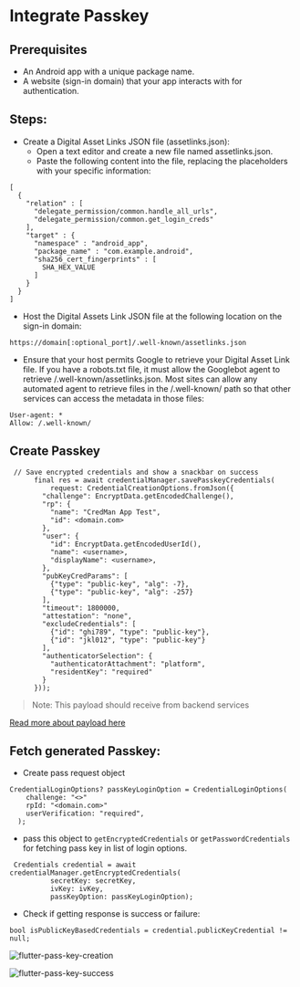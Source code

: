 # Integrate Passkey

## Prerequisites
- An Android app with a unique package name.
- A website (sign-in domain) that your app interacts with for authentication.

## Steps:

- Create a Digital Asset Links JSON file (assetlinks.json):
  - Open a text editor and create a new file named assetlinks.json.
  - Paste the following content into the file, replacing the placeholders with your specific information:

```
[
  {
    "relation" : [
      "delegate_permission/common.handle_all_urls",
      "delegate_permission/common.get_login_creds"
    ],
    "target" : {
      "namespace" : "android_app",
      "package_name" : "com.example.android",
      "sha256_cert_fingerprints" : [
        SHA_HEX_VALUE
      ]
    }
  }
] 
```

- Host the Digital Assets Link JSON file at the following location on the sign-in domain:

`https://domain[:optional_port]/.well-known/assetlinks.json`

- Ensure that your host permits Google to retrieve your Digital Asset Link file. If you have a robots.txt file, it must allow the Googlebot agent to retrieve /.well-known/assetlinks.json. Most sites can allow any automated agent to retrieve files in the /.well-known/ path so that other services can access the metadata in those files:

```
User-agent: *
Allow: /.well-known/
```

## Create Passkey 


```
 // Save encrypted credentials and show a snackbar on success
      final res = await credentialManager.savePasskeyCredentials(
          request: CredentialCreationOptions.fromJson({
        "challenge": EncryptData.getEncodedChallenge(),
        "rp": {
          "name": "CredMan App Test",
          "id": <domain.com>
        },
        "user": {
          "id": EncryptData.getEncodedUserId(),
          "name": <username>,
          "displayName": <username>,
        },
        "pubKeyCredParams": [
          {"type": "public-key", "alg": -7},
          {"type": "public-key", "alg": -257}
        ],
        "timeout": 1800000,
        "attestation": "none",
        "excludeCredentials": [
          {"id": "ghi789", "type": "public-key"},
          {"id": "jkl012", "type": "public-key"}
        ],
        "authenticatorSelection": {
          "authenticatorAttachment": "platform",
          "residentKey": "required"
        }
      }));
```

> Note: This payload should receive from backend services

[Read more about payload here](https://github.com/android/identity-samples/tree/main/CredentialManager)


## Fetch generated Passkey:
- Create pass request object
```
CredentialLoginOptions? passKeyLoginOption = CredentialLoginOptions(
    challenge: "<>"
    rpId: "<domain.com>"
    userVerification: "required",
  );
```
- pass this object to `getEncryptedCredentials` or `getPasswordCredentials` for fetching pass key in list of login options.


```
 Credentials credential = await credentialManager.getEncryptedCredentials(
          secretKey: secretKey,
          ivKey: ivKey,
          passKeyOption: passKeyLoginOption);
```

- Check if getting response is success or failure:
```
bool isPublicKeyBasedCredentials = credential.publicKeyCredential != null;
 ```
![flutter-pass-key-creation](https://i.ibb.co/XCLvkB3/Whats-App-Image-2024-06-02-at-21-46-17.jpg)

![flutter-pass-key-success](https://i.ibb.co/0JKNDff/Whats-App-Image-2024-06-02-at-21-46-17-1.jpg)


